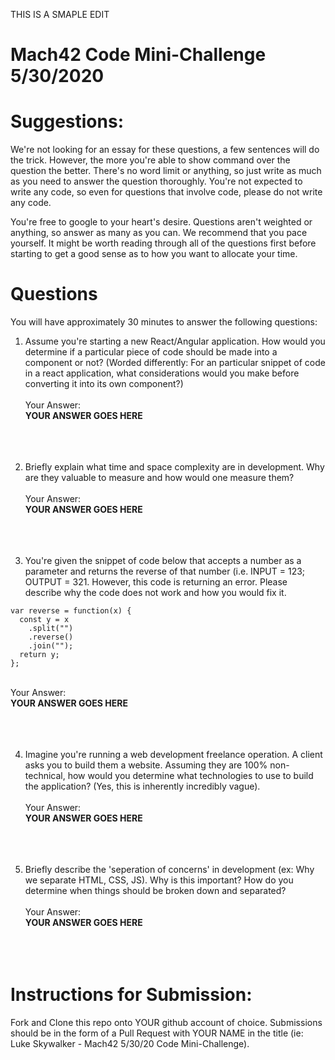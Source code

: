 THIS IS A SMAPLE EDIT

# Mach42 Code Mini-Challenge 5/30/2020

# Suggestions:
We're not looking for an essay for these questions, a few sentences will do the trick. However, the more you're able to show command over the question the better. There's no word limit or anything, so just write as much as you need to answer the question thoroughly. You're not expected to write any code, so even for questions that involve code, please do not write any code. 

You're free to google to your heart's desire. Questions aren't weighted or anything, so answer as many as you can. We recommend that you pace yourself. It might be worth reading through all of the questions first before starting to get a good sense as to how you want to allocate your time. 


# Questions
You will have approximately 30 minutes to answer the following questions:

1. Assume you're starting a new React/Angular application. How would you determine if a particular piece of code should be made into a component or not? (Worded differently: For an particular snippet of code in a react application, what considerations would you make before converting it into its own component?) <br/><br/>
Your Answer:<br/>
<strong>YOUR ANSWER GOES HERE</strong>
<br/><br/>
<br/><br/>

2. Briefly explain what time and space complexity are in development. Why are they valuable to measure and how would one measure them?<br/><br/>
Your Answer:<br/>
<strong>YOUR ANSWER GOES HERE</strong>
<br/><br/>
<br/><br/>

3. You're given the snippet of code below that accepts a number as a parameter and returns the reverse of that number (i.e. INPUT = 123; OUTPUT = 321. However, this code is returning an error. Please describe why the code does not work and how you would fix it. <br/>
```
var reverse = function(x) {
  const y = x
    .split("")
    .reverse()
    .join("");
  return y;
};
```
<br/>
Your Answer:<br/>
<strong>YOUR ANSWER GOES HERE</strong>
<br/><br/>
<br/><br/>

4. Imagine you're running a web development freelance operation. A client asks you to build them a website. Assuming they are 100% non-technical, how would you determine what technologies to use to build the application? (Yes, this is inherently incredibly vague).<br/><br/>
Your Answer:<br/>
<strong>YOUR ANSWER GOES HERE</strong>
<br/><br/>
<br/><br/>

5. Briefly describe the 'seperation of concerns' in development (ex: Why we separate HTML, CSS, JS). Why is this important? How do you determine when things should be broken down and separated? <br/><br/>
Your Answer: <br/>
<strong>YOUR ANSWER GOES HERE</strong>
<br/><br/>
<br/><br/>

# Instructions for Submission:
Fork and Clone this repo onto YOUR github account of choice.
Submissions should be in the form of a Pull Request with YOUR NAME in the title (ie: Luke Skywalker - Mach42 5/30/20 Code Mini-Challenge).

